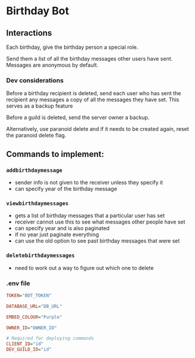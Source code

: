# Birthday Bot

## Interactions

Each birthday, give the birthday person a special role.

Send them a list of all the birthday messages other users have sent. Messages are anonymous by default.

### Dev considerations

Before a birthday recipient is deleted, send each user who has sent the recipient any messages a copy of all the messages they have set. This serves as a backup feature

Before a guild is deleted, send the server owner a backup.

Alternatively, use paranoid delete and if it needs to be created again, reset the paranoid delete flag.

## Commands to implement:

### `addbirthdaymessage`

-   sender info is not given to the receiver unless they specify it
-   can specify year of the birthday message

### `viewbirthdaymessages`

-   gets a list of birthday messages that a particular user has set
-   receiver cannot use this to see what messages other people have set
-   can specify year and is also paginated
-   if no year just paginate everything
-   can use the old option to see past birthday messages that were set

### `deletebirthdaymessages`

-   need to work out a way to figure out which one to delete

### .env file

```ini
TOKEN="BOT_TOKEN"

DATABASE_URL="DB_URL"

EMBED_COLOUR="Purple"

OWNER_ID="OWNER_ID"

# Required for deploying commands
CLIENT_ID="id"
DEV_GUILD_ID="id"
```
